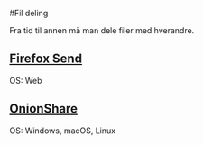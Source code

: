 #Fil deling  

Fra tid til annen må man dele filer med hverandre.


## [Firefox Send](https://send.firefox.com/)  

OS: Web

## [OnionShare](https://onionshare.org/)  

OS: Windows, macOS, Linux   
